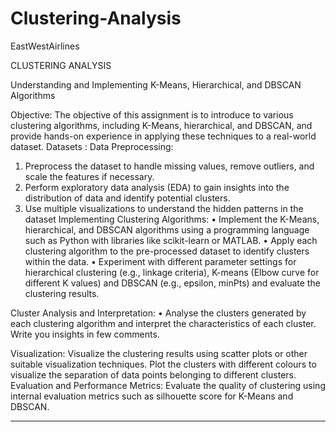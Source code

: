 # Clustering-Analysis
EastWestAirlines


CLUSTERING ANALYSIS 

Understanding and Implementing K-Means, Hierarchical, and DBSCAN Algorithms

Objective:
The objective of this assignment is to introduce to various clustering algorithms, including K-Means, hierarchical, and DBSCAN, and provide hands-on experience in applying these techniques to a real-world dataset.
Datasets :
Data Preprocessing:
1.	Preprocess the dataset to handle missing values, remove outliers, and scale the features if necessary.
2.	Perform exploratory data analysis (EDA) to gain insights into the distribution of data and identify potential clusters.
3.	Use multiple visualizations to understand the hidden patterns in the dataset
Implementing Clustering Algorithms:
•	Implement the K-Means, hierarchical, and DBSCAN algorithms using a programming language such as Python with libraries like scikit-learn or MATLAB.
•	Apply each clustering algorithm to the pre-processed dataset to identify clusters within the data.
•	Experiment with different parameter settings for hierarchical clustering (e.g., linkage criteria), K-means (Elbow curve for different K values) and DBSCAN (e.g., epsilon, minPts) and evaluate the clustering results.

Cluster Analysis and Interpretation:
•	Analyse the clusters generated by each clustering algorithm and interpret the characteristics of each cluster. Write you insights in few comments.

Visualization:
Visualize the clustering results using scatter plots or other suitable visualization techniques.
Plot the clusters with different colours to visualize the separation of data points belonging to different clusters.
Evaluation and Performance Metrics:
Evaluate the quality of clustering using internal evaluation metrics such as silhouette score for K-Means and DBSCAN.


---------------------------------------------------------------------------------------------------------------------------------------------------------------------------------------------------------------
